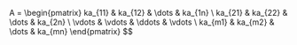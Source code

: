  A = \begin{pmatrix} ka_{11} & ka_{12} & \dots & ka_{1n} \\ ka_{21} & ka_{22} & \dots & ka_{2n} \\ \vdots & \vdots & \ddots & \vdots \\ ka_{m1} & ka_{m2} & \dots & ka_{mn} \end{pmatrix} $$